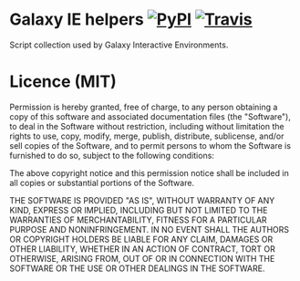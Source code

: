 # Galaxy IE helpers [![PyPI](https://img.shields.io/pypi/v/galaxy-ie-helpers.svg?style=flat-square)](https://pypi.python.org/pypi/galaxy-ie-helpers/) [![Travis](https://img.shields.io/travis/bgruening/galaxy_ie_helpers.svg?style=flat-square)](https://travis-ci.org/bgruening/galaxy_ie_helpers)

Script collection used by Galaxy Interactive Environments.

# Licence (MIT)

Permission is hereby granted, free of charge, to any person obtaining a copy
of this software and associated documentation files (the "Software"), to deal
in the Software without restriction, including without limitation the rights
to use, copy, modify, merge, publish, distribute, sublicense, and/or sell
copies of the Software, and to permit persons to whom the Software is
furnished to do so, subject to the following conditions:

The above copyright notice and this permission notice shall be included in
all copies or substantial portions of the Software.

THE SOFTWARE IS PROVIDED "AS IS", WITHOUT WARRANTY OF ANY KIND, EXPRESS OR
IMPLIED, INCLUDING BUT NOT LIMITED TO THE WARRANTIES OF MERCHANTABILITY,
FITNESS FOR A PARTICULAR PURPOSE AND NONINFRINGEMENT. IN NO EVENT SHALL THE
AUTHORS OR COPYRIGHT HOLDERS BE LIABLE FOR ANY CLAIM, DAMAGES OR OTHER
LIABILITY, WHETHER IN AN ACTION OF CONTRACT, TORT OR OTHERWISE, ARISING FROM,
OUT OF OR IN CONNECTION WITH THE SOFTWARE OR THE USE OR OTHER DEALINGS IN
THE SOFTWARE.
